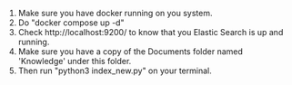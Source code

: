 1. Make sure you have docker running on you system.
2. Do "docker compose up -d"
3. Check http://localhost:9200/ to know that you Elastic Search is up and running.
4. Make sure you have a copy of the Documents folder named 'Knowledge' under this folder.
5. Then run "python3 index_new.py" on your terminal.
